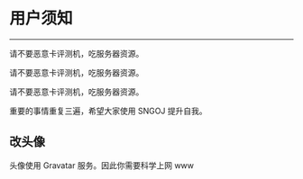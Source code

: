 # 用户须知

-----------

请不要恶意卡评测机，吃服务器资源。

请不要恶意卡评测机，吃服务器资源。

请不要恶意卡评测机，吃服务器资源。

重要的事情重复三遍，希望大家使用 SNGOJ 提升自我。

## **改头像**

头像使用 Gravatar 服务。因此你需要科学上网 www
